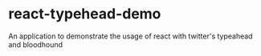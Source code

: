 # react-typehead-demo
An application to demonstrate the usage of react with twitter's typeahead and bloodhound
